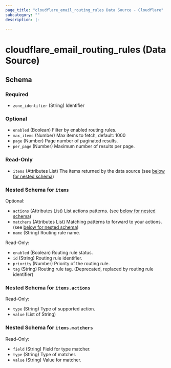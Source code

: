 ```yaml
---
page_title: "cloudflare_email_routing_rules Data Source - Cloudflare"
subcategory: ""
description: |-
  
---
```


# cloudflare_email_routing_rules (Data Source)




<!-- schema generated by tfplugindocs -->
## Schema

### Required

- `zone_identifier` (String) Identifier

### Optional

- `enabled` (Boolean) Filter by enabled routing rules.
- `max_items` (Number) Max items to fetch, default: 1000
- `page` (Number) Page number of paginated results.
- `per_page` (Number) Maximum number of results per page.

### Read-Only

- `items` (Attributes List) The items returned by the data source (see [below for nested schema](#nestedatt--items))

<a id="nestedatt--items"></a>
### Nested Schema for `items`

Optional:

- `actions` (Attributes List) List actions patterns. (see [below for nested schema](#nestedatt--items--actions))
- `matchers` (Attributes List) Matching patterns to forward to your actions. (see [below for nested schema](#nestedatt--items--matchers))
- `name` (String) Routing rule name.

Read-Only:

- `enabled` (Boolean) Routing rule status.
- `id` (String) Routing rule identifier.
- `priority` (Number) Priority of the routing rule.
- `tag` (String) Routing rule tag. (Deprecated, replaced by routing rule identifier)

<a id="nestedatt--items--actions"></a>
### Nested Schema for `items.actions`

Read-Only:

- `type` (String) Type of supported action.
- `value` (List of String)


<a id="nestedatt--items--matchers"></a>
### Nested Schema for `items.matchers`

Read-Only:

- `field` (String) Field for type matcher.
- `type` (String) Type of matcher.
- `value` (String) Value for matcher.


